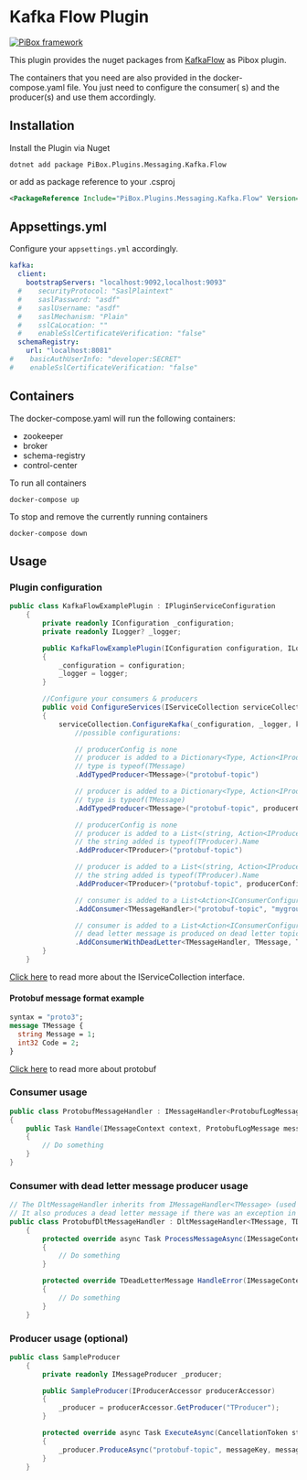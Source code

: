 # Kafka Flow Plugin

[![PiBox framework](https://img.shields.io/badge/powered_by-PiBox-%23000?style=flat-square)](https://github.com/sia-digital/pibox/tree/main#readme)

This plugin provides the nuget packages from [KafkaFlow](https://github.com/Farfetch/kafkaflow) as Pibox plugin.

The containers that you need are also provided in the docker-compose.yaml file. You just need to configure the consumer(
s) and the producer(s) and use them accordingly.

## Installation

Install the Plugin via Nuget

```
dotnet add package PiBox.Plugins.Messaging.Kafka.Flow
```

or add as package reference to your .csproj

```xml
<PackageReference Include="PiBox.Plugins.Messaging.Kafka.Flow" Version=""/>
```

## Appsettings.yml

Configure your `appsettings.yml` accordingly.

```yaml
kafka:
  client:
    bootstrapServers: "localhost:9092,localhost:9093"
  #    securityProtocol: "SaslPlaintext"
  #    saslPassword: "asdf"
  #    saslUsername: "asdf"
  #    saslMechanism: "Plain"
  #    sslCaLocation: ""
  #    enableSslCertificateVerification: "false"
  schemaRegistry:
    url: "localhost:8081"
#    basicAuthUserInfo: "developer:SECRET"
#    enableSslCertificateVerification: "false"
```

## Containers

The docker-compose.yaml will run the following containers:

* zookeeper
* broker
* schema-registry
* control-center

To run all containers

```shell
docker-compose up
```

To stop and remove the currently running containers

```shell
docker-compose down
```

## Usage

### Plugin configuration

```c#
public class KafkaFlowExamplePlugin : IPluginServiceConfiguration
    {
        private readonly IConfiguration _configuration;
        private readonly ILogger? _logger;

        public KafkaFlowExamplePlugin(IConfiguration configuration, ILogger<KafkaFlowExamplePlugin>? logger)
        {
            _configuration = configuration;
            _logger = logger;
        }

        //Configure your consumers & producers
        public void ConfigureServices(IServiceCollection serviceCollection)
        {
            serviceCollection.ConfigureKafka(_configuration, _logger, kafkaFlowBuilder => kafkaFlowBuilder
                //possible configurations:

                // producerConfig is none
                // producer is added to a Dictionary<Type, Action<IProducerConfigurationBuilder>>
                // type is typeof(TMessage)
                .AddTypedProducer<TMessage>("protobuf-topic")

                // producer is added to a Dictionary<Type, Action<IProducerConfigurationBuilder>>
                // type is typeof(TMessage)
                .AddTypedProducer<TMessage>("protobuf-topic", producerConfig)

                // producerConfig is none
                // producer is added to a List<(string, Action<IProducerConfigurationBuilder>)
                // the string added is typeof(TProducer).Name
                .AddProducer<TProducer>("protobuf-topic")

                // producer is added to a List<(string, Action<IProducerConfigurationBuilder>)
                // the string added is typeof(TProducer).Name
                .AddProducer<TProducer>("protobuf-topic", producerConfig)

                // consumer is added to a List<Action<IConsumerConfigurationBuilder>>
                .AddConsumer<TMessageHandler>("protobuf-topic", "mygroup"));

                // consumer is added to a List<Action<IConsumerConfigurationBuilder>>
                // dead letter message is produced on dead letter topic in case of unsuccessful processing of the message
                .AddConsumerWithDeadLetter<TMessageHandler, TMessage, TDeadLetterMessage>("protobuf-topic", "dead-letter-topic", "mygroup")
        }
    }
```

[Click here](https://docs.microsoft.com/en-us/dotnet/api/Microsoft.Extensions.DependencyInjection.IServiceCollection?view=dotnet-plat-ext-6.0)
to read more about the IServiceCollection interface.

#### Protobuf message format example

```protobuf
syntax = "proto3";
message TMessage {
  string Message = 1;
  int32 Code = 2;
}
```
[Click here](https://developers.google.com/protocol-buffers) to read more about protobuf

### Consumer usage

```c#
public class ProtobufMessageHandler : IMessageHandler<ProtobufLogMessage>
{
    public Task Handle(IMessageContext context, ProtobufLogMessage message)
    {
        // Do something
    }
}

```

### Consumer with dead letter message producer usage

```c#
// The DltMessageHandler inherits from IMessageHandler<TMessage> (used to create a message handler)
// It also produces a dead letter message if there was an exception in ProcessMessageAsync
public class ProtobufDltMessageHandler : DltMessageHandler<TMessage, TDeadLetterMessage>
    {
        protected override async Task ProcessMessageAsync(IMessageContext context, TMessage message)
        {
            // Do something
        }

        protected override TDeadLetterMessage HandleError(IMessageContext context, TMessage message, Error error)
        {
            // Do something
        }
    }
```

### Producer usage (optional)

```c#
public class SampleProducer
    {
        private readonly IMessageProducer _producer;

        public SampleProducer(IProducerAccessor producerAccessor)
        {
            _producer = producerAccessor.GetProducer("TProducer");
        }

        protected override async Task ExecuteAsync(CancellationToken stoppingToken)
        {
            _producer.ProduceAsync("protobuf-topic", messageKey, messageValue);
        }
    }
```
